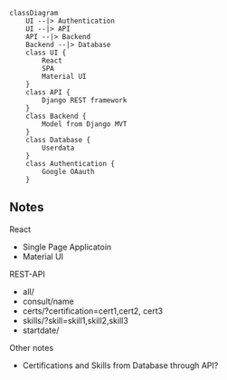 ```mermaid
classDiagram
    UI --|> Authentication
    UI --|> API
    API --|> Backend
    Backend --|> Database
    class UI {
        React
        SPA
        Material UI
    }
    class API {
        Django REST framework
    }
    class Backend {
        Model from Django MVT
    }
    class Database {
        Userdata
    }
    class Authentication {
        Google OAauth
    }
```

## Notes

React

- Single Page Applicatoin
- Material UI

REST-API

- all/
- consult/name
- certs/?certification=cert1,cert2, cert3
- skills/?skill=skill1,skill2,skill3
- startdate/

Other notes

- Certifications and Skills from Database through API?
